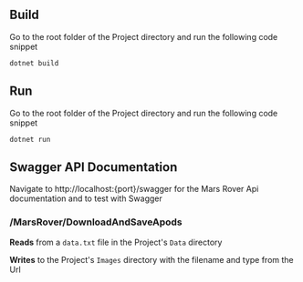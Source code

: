 ## Build

Go to the root folder of the Project directory and run the following code snippet

`
dotnet build
`

## Run

Go to the root folder of the Project directory and run the following code snippet

`
dotnet run
`

## Swagger API Documentation

Navigate to http://localhost:{port}/swagger for the Mars Rover Api documentation and to test with Swagger

### /MarsRover/DownloadAndSaveApods

**Reads** from a `data.txt` file in the Project's `Data` directory

**Writes** to the Project's `Images` directory with the filename and type from the Url
